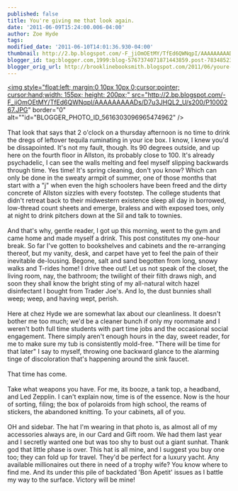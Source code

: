 ```yaml
---
published: false
title: You're giving me that look again.
date: '2011-06-09T15:24:00.006-04:00'
author: Zoe Hyde
tags: 
modified_date: '2011-06-10T14:01:36.930-04:00'
thumbnail: http://2.bp.blogspot.com/-F_jiOmOEtMY/TfEd6QWNqpI/AAAAAAAAADs/D7u3JHQL2_U/s72-c/P1000267.JPG
blogger_id: tag:blogger.com,1999:blog-5767374071871443859.post-7834852377238264292
blogger_orig_url: http://brooklinebooksmith.blogspot.com/2011/06/youre-giving-me-that-look-again.html
---
```


<a onblur="try {parent.deselectBloggerImageGracefully();} catch(e) {}" href="http://2.bp.blogspot.com/-F_jiOmOEtMY/TfEd6QWNqpI/AAAAAAAAADs/D7u3JHQL2_U/s1600/P1000267.JPG"><img style="float:left; margin:0 10px 10px 0;cursor:pointer; cursor:hand;width: 155px; height: 200px;" src="http://2.bp.blogspot.com/-F_jiOmOEtMY/TfEd6QWNqpI/AAAAAAAAADs/D7u3JHQL2_U/s200/P1000267.JPG" border="0" alt=""id="BLOGGER_PHOTO_ID_5616303096965474962" /></a><br /><br />That look that says that 2 o'clock on a thursday afternoon is no time to drink the dregs of leftover tequila ruminating in your ice box. I know, I knew you'd be dissapointed. It's not my fault, though. Its 90 degrees outside, and up here on the fourth floor in Allston, its probably close to 100. It's already psychadelic, I can see the walls melting and feel myself slipping backwards through time. Yes time! It's spring cleaning, don't you know? Which can only be done in the sweaty armpit of summer, one of those months that start with a "j" when even the high schoolers have been freed and the dirty concrete of Allston sizzles with every footstep. The college students that didn't retreat back to their midwestern existence sleep all day in borrowed, low-thread count sheets and emerge, braless and with exposed toes, only at night to drink pitchers down at the Sil and talk to townies. <br /><br />And that's why, gentle reader, I got up this morning, went to the gym and came home and made myself a drink. This post constitutes my one-hour break. So far I've gotten to bookshelves and cabinets and the re-arranging thereof, but my vanity, desk, and carpet have yet to feel the pain of their inevitable de-lousing. Begone, salt and sand begotten from long, snowy walks and T-rides home! I drive thee out! Let us not speak of the closet, the living room, nay, the bathroom; the twilight of their filth draws nigh, and soon they shall know the bright sting of my all-natural witch hazel disinfectant I bought from Trader Joe's. And lo, the dust bunnies shall weep; weep, and having wept, perish. <br /><br />Here at chez Hyde we are somewhat lax about our cleanliness. It doesn't bother me too much; we'd be a cleaner bunch if only my roommate and I weren't both full time students with part time jobs and the occasional social engagement. There simply aren't enough hours in the day, sweet reader, for me to make sure my tub is consistently mold-free. "There will be time for that later" I say to myself, throwing one backward glance to the alarming tinge of discoloration that's happening around the sink faucet. <br /><br />That time has come. <br /><br />Take what weapons you have. For me, its booze, a tank top, a headband, and Led Zepplin. I can't explain now, time is of the essence. Now is the hour of sorting, filing; the box of polaroids from high school, the reams of stickers, the abandoned knitting. To your cabinets, all of you. <br /><br />OH and sidebar. The hat I'm wearing in that photo is, as almost all of my accessories always are, in our Card and Gift room. We had them last year and I secretly wanted one but was too shy to bust out a giant sunhat. Thank god that little phase is over. This hat is all mine, and I suggest you buy one too; they can fold up for travel. They'd be perfect for a luxury yacht. Any available millionaires out there in need of a trophy wife? You know where to find me. And its under this pile of backdated 'Bon Apetit' issues as I battle my way to the surface. Victory will be mine!